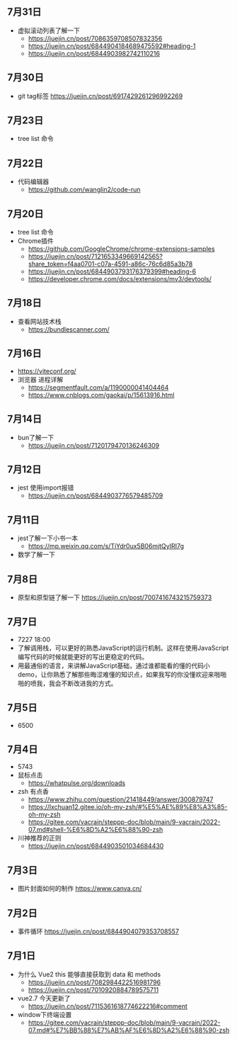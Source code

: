 
## 7月31日
  - 虚拟滚动列表了解一下
    - https://juejin.cn/post/7086359708507832356
    - https://juejin.cn/post/6844904184689475592#heading-1
    - https://juejin.cn/post/6844903982742110216
## 7月30日
  - git tag标签
    https://juejin.cn/post/6917429261296992269

## 7月23日
  - tree list 命令
## 7月22日
  - 代码编辑器
    - https://github.com/wanglin2/code-run
## 7月20日
  - tree list 命令
  - Chrome插件
    - https://github.com/GoogleChrome/chrome-extensions-samples
    - https://juejin.cn/post/7121653349669142565?share_token=f4aa0701-c07a-4591-a86c-76c6d85a3b78
    - https://juejin.cn/post/6844903793176379399#heading-6
    - https://developer.chrome.com/docs/extensions/mv3/devtools/
## 7月18日
  - 查看网站技术栈
    - https://bundlescanner.com/ 
## 7月16日
  - https://viteconf.org/
  - 浏览器 进程详解
    - https://segmentfault.com/a/1190000041404464
    - https://www.cnblogs.com/gaokai/p/15613916.html  
## 7月14日
  - bun了解一下
    - https://juejin.cn/post/7120179470136246309
## 7月12日
  - jest 使用import报错
    - https://juejin.cn/post/6844903776579485709      
## 7月11日
  - jest了解一下小书一本
    - https://mp.weixin.qq.com/s/TiYdr0ux5B06mjtQyIRI7g  
  - 数学了解一下
## 7月8日
  - 原型和原型链了解一下 https://juejin.cn/post/7007416743215759373
## 7月7日
  - 7227 18:00
  - 了解调用栈，可以更好的熟悉JavaScript的运行机制。这样在使用JavaScript编写代码的时候就能更好的写出更稳定的代码。
  - 用最通俗的语言，来讲解JavaScript基础，通过谁都能看的懂的代码小demo，让你熟悉了解那些晦涩难懂的知识点，如果我写的你没懂欢迎来啪啪啪的喷我，我会不断改进我的方式。
## 7月5日
  - 6500
## 7月4日
  - 5743
  - 鼠标点击
    - https://whatpulse.org/downloads
  - zsh 有点香
    - https://www.zhihu.com/question/21418449/answer/300879747
    - https://lxchuan12.gitee.io/oh-my-zsh/#%E5%AE%89%E8%A3%85-oh-my-zsh
    - https://gitee.com/vacrain/steppp-doc/blob/main/9-vacrain/2022-07.md#shell-%E6%8D%A2%E6%88%90-zsh  
  - 川神推荐的正则
    - https://juejin.cn/post/6844903501034684430  
## 7月3日
  - 图片封面如何的制作 https://www.canva.cn/
## 7月2日
  - 事件循环 https://juejin.cn/post/6844904079353708557
## 7月1日
  - 为什么 Vue2 this 能够直接获取到 data 和 methods
    - https://juejin.cn/post/7082984422516981796
    - https://juejin.cn/post/7010920884789575711
  - vue2.7 今天更新了
    - https://juejin.cn/post/7115361618774622216#comment 
  - window下终端设置
    -  https://gitee.com/vacrain/steppp-doc/blob/main/9-vacrain/2022-07.md#%E7%BB%88%E7%AB%AF%E6%8D%A2%E6%88%90-zsh



